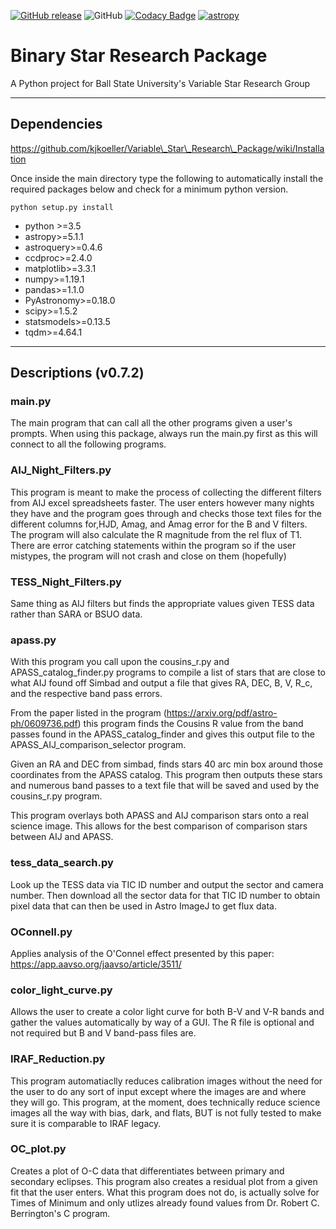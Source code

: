 [![GitHub release](https://img.shields.io/github/v/release/kjkoeller/Variable_Star_Research_Package)](https://github.com/kjkoeller/Variable_Star_Research_Package/releases/)
![GitHub](https://img.shields.io/github/license/kjkoeller/Variable_Star_Research_Package)
[![Codacy Badge](https://app.codacy.com/project/badge/Grade/9cd9a15e47ab4ed7b78071d096ea099d)](https://www.codacy.com/gh/kjkoeller/Binary_Star_Research_Package/dashboard?utm_source=github.com\&utm_medium=referral\&utm_content=kjkoeller/Binary_Star_Research_Package\&utm_campaign=Badge_Grade)
[![astropy](http://img.shields.io/badge/powered%20by-AstroPy-orange.svg?style=flat)](http://www.astropy.org/)

# Binary Star Research Package

A Python project for Ball State University's Variable Star Research Group

***

## Dependencies

https://github.com/kjkoeller/Variable\_Star\_Research\_Package/wiki/Installation

Once inside the main directory type the following to automatically install the required packages below and check for a minimum python version.

    python setup.py install

*   python >=3.5
*   astropy>=5.1.1
*   astroquery>=0.4.6
*   ccdproc>=2.4.0
*   matplotlib>=3.3.1
*   numpy>=1.19.1
*   pandas>=1.1.0
*   PyAstronomy>=0.18.0
*   scipy>=1.5.2
*   statsmodels>=0.13.5
*   tqdm>=4.64.1

***

## Descriptions (v0.7.2)

### main.py

The main program that can call all the other programs given a user's prompts. When using this package, always run the main.py first as this will connect to all the following programs.

### AIJ\_Night\_Filters.py

This program is meant to make the process of collecting the different filters from AIJ excel spreadsheets faster.
The user enters however many nights they have and the program goes through and checks those text files for the
different columns for,HJD, Amag, and Amag error for the B and V filters.
The program will also calculate the R magnitude from the rel flux of T1.
There are error catching statements within the program so if the user mistypes, the program will not crash and
close on them (hopefully)

### TESS\_Night\_Filters.py

Same thing as AIJ filters but finds the appropriate values given TESS data rather than SARA or BSUO data.

### apass.py

With this program you call upon the cousins\_r.py and APASS\_catalog\_finder.py programs to compile a list of stars that are close to what AIJ found off Simbad and output a file that gives RA, DEC, B, V, R\_c, and the respective band pass errors.

From the paper listed in the program (https://arxiv.org/pdf/astro-ph/0609736.pdf) this program finds the Cousins R value from the band passes found in the APASS\_catalog\_finder and gives this output file to the APASS\_AIJ\_comparison\_selector program.

Given an RA and DEC from simbad, finds stars 40 arc min box around those coordinates from the APASS catalog. This program then outputs these stars and numerous band passes to a text file that will be saved and used by the cousins\_r.py program.

This program overlays both APASS and AIJ comparison stars onto a real science image. This allows for the best comparison of comparison stars between AIJ and APASS.

### tess\_data\_search.py

Look up the TESS data via TIC ID number and output the sector and camera number. Then download all the sector data for that TIC ID number to obtain pixel data that can then be used in Astro ImageJ to get flux data.

### OConnell.py

Applies analysis of the O'Connel effect presented by this paper: https://app.aavso.org/jaavso/article/3511/

### color\_light\_curve.py

Allows the user to create a color light curve for both B-V and V-R bands and gather the values automatically by way of a GUI. The R file is optional and not required but B and V band-pass files are.

### IRAF\_Reduction.py

This program automatiaclly reduces calibration images without the need for the user to do any sort of input except where the images are and where they will go. This program, at the moment, does technically reduce science images all the way with bias, dark, and flats, BUT is not fully tested to make sure it is comparable to IRAF legacy.

### OC\_plot.py

Creates a plot of O-C data that differentiates between primary and secondary eclipses. This program also creates a residual plot from a given fit that the user enters. What this program does not do, is actually solve for Times of Minimum and only utlizes already found values from Dr. Robert C. Berrington's C program.
